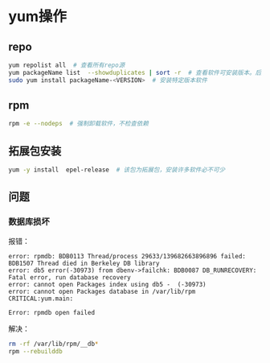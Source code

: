 # yum操作

## repo

```bash
yum repolist all  # 查看所有repo源
yum packageName list  --showduplicates | sort -r  # 查看软件可安装版本。后边用管道符排序
sudo yum install packageName-<VERSION>  # 安装特定版本软件
```
## rpm

``` bash
rpm -e --nodeps  # 强制卸载软件，不检查依赖
```

## 拓展包安装

```bash
yum -y install  epel-release  # 该包为拓展包，安装许多软件必不可少
```

## 问题

### 数据库损坏

报错：

```
error: rpmdb: BDB0113 Thread/process 29633/139682663896896 failed: BDB1507 Thread died in Berkeley DB library
error: db5 error(-30973) from dbenv->failchk: BDB0087 DB_RUNRECOVERY: Fatal error, run database recovery
error: cannot open Packages index using db5 -  (-30973)
error: cannot open Packages database in /var/lib/rpm
CRITICAL:yum.main:

Error: rpmdb open failed
```

解决：

```bash
rm -rf /var/lib/rpm/__db*
rpm --rebuilddb
```

